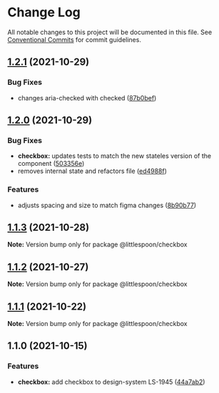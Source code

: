 # Change Log

All notable changes to this project will be documented in this file.
See [Conventional Commits](https://conventionalcommits.org) for commit guidelines.

## [1.2.1](https://github.com/little-spoon-dev/design-system/compare/@littlespoon/checkbox@1.2.0...@littlespoon/checkbox@1.2.1) (2021-10-29)

### Bug Fixes

- changes aria-checked with checked ([87b0bef](https://github.com/little-spoon-dev/design-system/commit/87b0befdd6f219d518d649cda66d757a0065944a))

## [1.2.0](https://github.com/little-spoon-dev/design-system/compare/@littlespoon/checkbox@1.1.3...@littlespoon/checkbox@1.2.0) (2021-10-29)

### Bug Fixes

- **checkbox:** updates tests to match the new stateles version of the component ([503356e](https://github.com/little-spoon-dev/design-system/commit/503356efc2f2889d438712c0013458017391362a))
- removes internal state and refactors file ([ed4988f](https://github.com/little-spoon-dev/design-system/commit/ed4988f15a6253bf4f39f4f97858a2268f61adf2))

### Features

- adjusts spacing and size to match figma changes ([8b90b77](https://github.com/little-spoon-dev/design-system/commit/8b90b7738d35a00321dd8dd161488cf20f615af3))

## [1.1.3](https://github.com/little-spoon-dev/design-system/compare/@littlespoon/checkbox@1.1.2...@littlespoon/checkbox@1.1.3) (2021-10-28)

**Note:** Version bump only for package @littlespoon/checkbox

## [1.1.2](https://github.com/little-spoon-dev/design-system/compare/@littlespoon/checkbox@1.1.1...@littlespoon/checkbox@1.1.2) (2021-10-27)

**Note:** Version bump only for package @littlespoon/checkbox

## [1.1.1](https://github.com/little-spoon-dev/design-system/compare/@littlespoon/checkbox@1.1.0...@littlespoon/checkbox@1.1.1) (2021-10-22)

**Note:** Version bump only for package @littlespoon/checkbox

## 1.1.0 (2021-10-15)

### Features

- **checkbox:** add checkbox to design-system LS-1945 ([44a7ab2](https://github.com/little-spoon-dev/design-system/commit/44a7ab23ae3bfdc89ec3dfd3dffacfb0e675435c))
